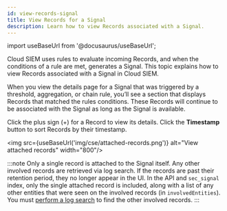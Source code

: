 ```yaml
---
id: view-records-signal
title: View Records for a Signal
description: Learn how to view Records associated with a Signal.
---
```


import useBaseUrl from '@docusaurus/useBaseUrl';

Cloud SIEM uses rules to evaluate incoming Records, and when the conditions of a rule are met, generates a Signal. This topic explains how to view Records associated with a Signal in Cloud SIEM. 

When you view the details page for a Signal that was triggered by a threshold, aggregation, or chain rule, you’ll see a section that displays Records that matched the rules conditions. These Records will continue to be associated with the Signal as long as the Signal is available. 

Click the plus sign (+) for a Record to view its details. Click the **Timestamp** button to sort Records by their timestamp.

<img src={useBaseUrl('img/cse/attached-records.png')} alt="View attached records" width="800"/>

:::note
Only a single record is attached to the Signal itself. Any other involved records are retrieved via log search. If the records are past their retention period, they no longer appear in the UI. In the API and `sec_signal` index, only the single attached record is included, along with a list of any other entities that were seen on the involved records (in `involvedEntities`). You must [perform a log search](/docs/cse/records-signals-entities-insights/search-cse-records-in-sumo/#partition-for-cloud-siem-signals) to find the other involved records.
:::
